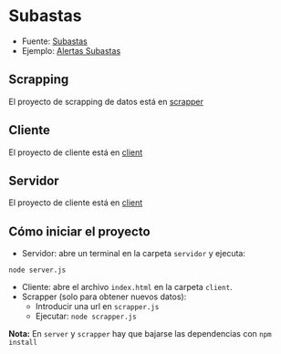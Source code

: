# Subastas

- Fuente: [Subastas](https://subastas.boe.es)
- Ejemplo: [Alertas Subastas](https://alertasubastas.com)

## Scrapping
El proyecto de scrapping de datos está en [scrapper](./scrapper/)

## Cliente
El proyecto de cliente está en [client](./client)

## Servidor
El proyecto de cliente está en [client](./servidor)

## Cómo iniciar el proyecto

- Servidor: abre un terminal en la carpeta `servidor` y ejecuta:
```
node server.js
```
- Cliente: abre el archivo `index.html` en la carpeta `client`.
- Scrapper (solo para obtener nuevos datos):
  - Introducir una url en `scrapper.js`
  - Ejecutar: `node scrapper.js` 

**Nota:** En `server` y `scrapper` hay que bajarse las dependencias con `npm install`